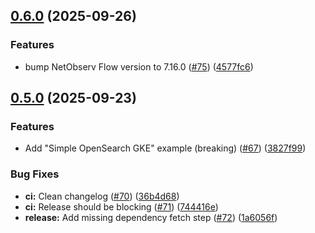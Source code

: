 ## [0.6.0](https://github.com/elastiflow/helm-chart-netobserv/compare/netobserv-0.5.0...netobserv-0.6.0) (2025-09-26)

### Features

* bump NetObserv Flow version to 7.16.0 ([#75](https://github.com/elastiflow/helm-chart-netobserv/issues/75)) ([4577fc6](https://github.com/elastiflow/helm-chart-netobserv/commit/4577fc6771484867a4fedb4aac79a77b7d459585))


## [0.5.0](https://github.com/elastiflow/helm-chart-netobserv/compare/netobserv-0.4.14...netobserv-0.5.0) (2025-09-23)

### Features

* Add "Simple OpenSearch GKE" example (breaking) ([#67](https://github.com/elastiflow/helm-chart-netobserv/issues/67)) ([3827f99](https://github.com/elastiflow/helm-chart-netobserv/commit/3827f999c4a17fb16ac5a0fe983700c7e2f0dc24))

### Bug Fixes

* **ci:** Clean changelog ([#70](https://github.com/elastiflow/helm-chart-netobserv/issues/70)) ([36b4d68](https://github.com/elastiflow/helm-chart-netobserv/commit/36b4d68ac5657162d8c496ce4b1593efacfce5d6))
* **ci:** Release should be blocking ([#71](https://github.com/elastiflow/helm-chart-netobserv/issues/71)) ([744416e](https://github.com/elastiflow/helm-chart-netobserv/commit/744416ead45e77df6cad0890d4ef8f45e797e09b))
* **release:** Add missing dependency fetch step ([#72](https://github.com/elastiflow/helm-chart-netobserv/issues/72)) ([1a6056f](https://github.com/elastiflow/helm-chart-netobserv/commit/1a6056fde57d1fb5e32a2a7666cad411eeabe340))
